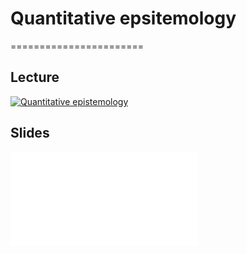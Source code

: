 # Quantitative epsitemology
=======================

## Lecture 

[![Quantitative epistemology](../thumbnails/quantitative-epistemology.jpeg)](https://youtu.be/VVlgSMTH1dQ "Quantitative Epistemology")


## Slides

<embed src ="../slides/quantitative-epistemology.pdf"  type="application/pdf">
